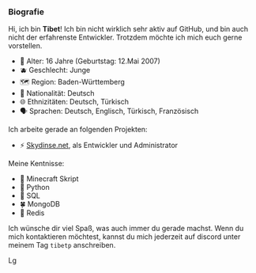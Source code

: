 ### Biografie


Hi, ich bin **Tibet**!
Ich bin nicht wirklich sehr aktiv auf GitHub, und bin auch nicht der erfahrenste Entwickler. Trotzdem möchte ich mich euch gerne vorstellen.

- 📆 Alter: 16 Jahre (Geburtstag: 12.Mai 2007)
- 🫐 Geschlecht: Junge
- 🗺️ Region: Baden-Württemberg
- 🛂 Nationalität: Deutsch
- 🌐 Ethnizitäten: Deutsch, Türkisch
- 🗣️ Sprachen: Deutsch, Englisch, Türkisch, Französisch

Ich arbeite gerade an folgenden Projekten:

- ⚡ [Skydinse.net](https://github.com/skydinseofficial), als Entwickler und Administrator

Meine Kentnisse:

- 📗 Minecraft Skript
- 🐍 Python
- 💾 SQL
- 🍀 MongoDB
- 📯 Redis

Ich wünsche dir viel Spaß, was auch immer du gerade machst.
Wenn du mich kontaktieren möchtest, kannst du mich jederzeit auf discord unter meinem Tag `tibetp` anschreiben.

Lg
